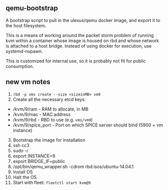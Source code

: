 qemu-bootstrap
--------------

A bootstrap script to pull in the ulexus/qemu docker image, and export it to the host filesystem.

This is a means of working around the packet storm problem of running kvm within a container whose image is housed on rbd and whose network is attached to a host bridge.  Instead of using docker for execution, use systemd-nspawn.

This is customized for internal use, so it is probably not fit for public consumption.

new vm notes
------------

1.  `rbd -p vms create --size <sizeinMB> vm9`
2.  Create all the necessary etcd keys:
  * /kvm/9/ram - RAM to allocate, in MB
  * /kvm/9/mac - MAC address
  * /kvm/9/rbd - RBD to use (e.g. `vms/vm9`)
  * /kvm/9/spice\_port - Port on which SPICE server should bind (5900 + vm instance)
3.  Bootstrap the image for installation
  1.  ssh cc3
  2.  sudo -i
  3.  export INSTANCE=9
  4.  export BRIDGE\_IF=public
  5.  /opt/bin/qemu\_wrapper.sh -cdrom rbd:isos/ubuntu-14.04.1
  6.  Install OS
  7.  Halt the OS
4.  Start with fleet:  `fleetctl start kvm@9`
